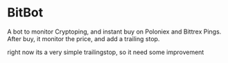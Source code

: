 # BitBot
A bot to monitor Cryptoping, and instant buy on Poloniex and Bittrex Pings.
After buy, it monitor the price, and add a trailing stop.

right now its a very simple trailingstop, so it need some improvement
